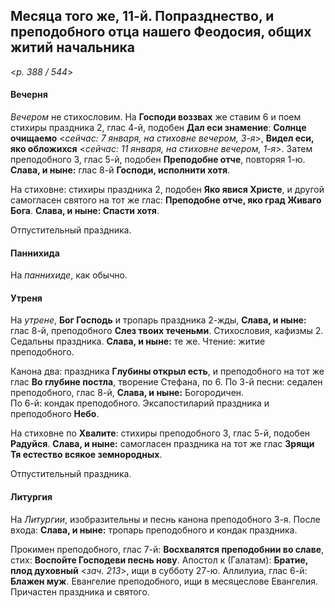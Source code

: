 
## Месяца того же, 11-й. Попразднество, и преподобного отца нашего Феодосия, общих житий начальника  

<*p. 388 / 544*>

#### Вечерня

*Вечером* не стихословим. На **Господи воззвах** же ставим 6 и поем стихиры праздника 2, глас 4-й, 
подобен **Дал еси знамение**: **Солнце очищаемо** <*сейчас: 7 января, на стиховне вечером, 3-я*>, 
**Видел еси, яко обложихся** <*сейчас: 11 января, на стиховне вечером, 1-я*>.
Затем преподобного 3, глас 5-й, подобен **Преподобне отче**, повторяя 1-ю. 
**Слава, и ныне:** глас 8-й **Господи, исполнити хотя**.  

На стиховне: стихиры праздника 2, подобен **Яко явися Христе**, и другой самогласен святого на тот же 
глас: **Преподобне отче, яко град Живаго Бога**. **Слава, и ныне: Спасти хотя**.  

Отпустительный праздника. 

#### Паннихида

На *паннихиде*, как обычно.  

#### Утреня

На *утрене*, **Бог Господь** и тропарь праздника 2-жды, **Слава, и ныне:** глас 8-й, преподобного 
**Слез твоих теченьми**.
Стихословия, кафизмы 2. Седальны праздника. **Слава, и ныне:** те же.
Чтение: житие преподобного.

Канона два: праздника **Глубины открыл есть**, и преподобного на тот же глас **Во глубине постла**, 
творение Стефана, по 6. 
По 3-й песни: седален преподобного, глас 8-й, **Слава, и ныне:** Богородичен.  
По 6-й: кондак преподобного.
Эксапостиларий праздника и преподобного **Небо**.  

На стиховне по **Хвалите**: стихиры преподобного 3, глас 5-й, подобен **Радуйся**. 
**Слава, и ныне:** самогласен праздника на тот же глас **Зрящи Тя естество всякое земнородных**.   

Отпустительный праздника. 

#### Литургия

На *Литургии*, изобразительны и песнь канона преподобного 3-я. 
После входа: **Слава, и ныне:** тропарь преподобного и кондак праздника. 

Прокимен преподобного, глас 7-й: **Восхвалятся преподобнии во славе**, 
стих: **Воспойте Господеви песнь нову**. 
Апостол к (Галатам): **Братие, плод духовный** <*зач. 213*>, ищи в субботу 27-ю. 
Аллилуиа, глас 6-й: **Блажен муж**. 
Евангелие преподобного, ищи в месяцеслове Евангелия.  
Причастен праздника и святого. 
